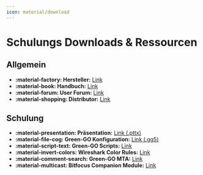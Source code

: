 ```yaml
---
icon: material/download
---
```

# Schulungs Downloads & Ressourcen

## Allgemein

- **:material-factory: Hersteller:** [Link](https://greengodigital.com/)
- **:material-book: Handbuch:** [Link](https://manual.greengoconnect.com/en/ "Weitere Informationen im offiziellen Green-GO Handbuch")
- **:material-forum: User Forum:** [Link](https://greengoconnect.com/)
- **:material-shopping: Distributor:** [Link](https://castinfo.de)

## Schulung

- **:material-presentation: Präsentation:** [Link (.pttx)](../assets/files/Green-GO%20v5.pptx)
- **:material-file-cog: Green-GO Konfiguration:** [Link (.gg5)](../assets/files/School%20Resources.gg5)
- **:material-script-text: Green-GO Scripts:** [Link](https://github.com/ELClighting/green-go-scripts)
- **:material-invert-colors: Wireshark Color Rules:** [Link](../assets/files/Green-GO_ColoringRules)
- **:material-comment-search: Green-GO MTA:** [Link](https://github.com/lampensau/ggo-mta)
- **:material-multicast: Bitfocus Companion Module:** [Link](https://github.com/bitfocus/companion-module-greengo-intercom)